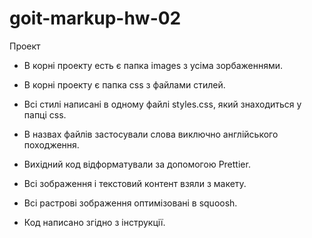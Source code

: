 # goit-markup-hw-02
 
Проект

- В корні проекту есть є папка images з усіма зорбаженнями.

- В корні проекту є папка css з файлами стилей.

- Всі стилі написані в одному файлі styles.css, який знаходиться у папці css.

- В назвах файлів застосували слова виключно англійського походження.

- Вихідний код відформатували за допомогою Prettier.

- Всі зображення і текстовий контент взяли з макету.

- Всі растрові зображення оптимізовані в squoosh.

- Код написано згідно з інструкції.
